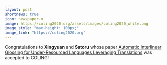 ```yaml
---
layout: post
shortnews: true
icon: newspaper-o
image: https://coling2020.org/assets/images/coling2020_white.png
image_style: "max-height: 100px;"
image_link: "https://coling2020.org"
---
```


Congratulations to **Xingyuan** and **Satoru** whose paper [Automatic Interlinear Glossing for Under-Resourced Languages Leveraging Translations](https://www.aclweb.org/anthology/2020.coling-main.471) was accepted to COLING!
